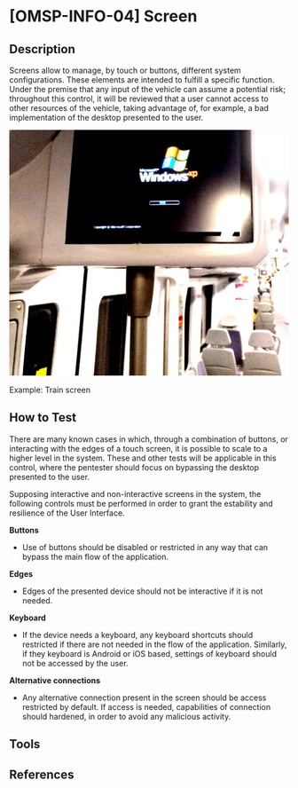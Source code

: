 # [OMSP-INFO-04] Screen
## Description
Screens allow to manage, by touch or buttons, different system configurations. These elements are intended to fulfill a specific function. Under the premise that any input of the vehicle can assume a potential risk; throughout this control, it will be reviewed that a user cannot access to other resources of the vehicle, taking advantage of, for example, a bad implementation of the desktop presented to the user.

![OMSP](/images/screen.jpg)

Example: Train screen

## How to Test
There are many known cases in which, through a combination of buttons, or interacting with the edges of a touch screen, it is possible to scale to a higher level in the system. These and other tests will be applicable in this control, where the pentester should focus on bypassing the desktop presented to the user.

Supposing interactive and non-interactive screens in the system, the following controls must be performed in order to grant the estability and resilience of the User Interface.

**Buttons**
* Use of buttons should be disabled or restricted in any way that can bypass the main flow of the application.

**Edges**
* Edges of the presented device should not be interactive if it is not needed. 

**Keyboard**
* If the device needs a keyboard, any keyboard shortcuts should restricted if there are not needed in the flow of the application. Similarly, if they keyboard is Android or iOS based, settings of keyboard should not be accessed by the user.

**Alternative connections**
* Any alternative connection present in the screen should be access restricted by default. If access is needed, capabilities of connection should hardened, in order to avoid any malicious activity.

## Tools


## References

